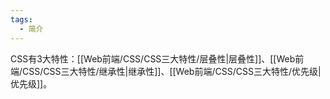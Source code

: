 ```yaml
---
tags:
  - 简介
---
```

CSS有3大特性：[[Web前端/CSS/CSS三大特性/层叠性|层叠性]]、[[Web前端/CSS/CSS三大特性/继承性|继承性]]、[[Web前端/CSS/CSS三大特性/优先级|优先级]]。